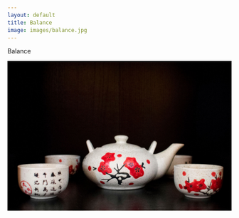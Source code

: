 ```yaml
---
layout: default
title: Balance
image: images/balance.jpg
---
```

Balance

![Balance photo 1](/images/balance.jpg)
